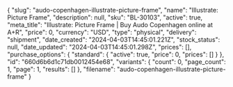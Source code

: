 {
  "slug": "audo-copenhagen-illustrate-picture-frame",
  "name": "Illustrate: Picture Frame",
  "description": null,
  "sku": "BL-30103",
  "active": true,
  "meta_title": "Illustrate: Picture Frame | Buy Audo Copenhagen online at A+R",
  "price": 0,
  "currency": "USD",
  "type": "physical",
  "delivery": "shipment",
  "date_created": "2024-04-03T14:45:01.221Z",
  "stock_status": null,
  "date_updated": "2024-04-03T14:45:01.298Z",
  "prices": [],
  "purchase_options": {
    "standard": {
      "active": true,
      "price": 0,
      "prices": []
    }
  },
  "id": "660d6b6d1c71db0012454e68",
  "variants": {
    "count": 0,
    "page_count": 1,
    "page": 1,
    "results": []
  },
  "filename": "audo-copenhagen-illustrate-picture-frame"
}